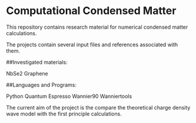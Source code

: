 # Computational Condensed Matter

This repository contains research material for numerical condensed matter calculations.

The projects contain several input files and references associated with them.

##Investigated materials:

NbSe2
Graphene

##Languages and Programs:

Python
Quantum Espresso
Wannier90
Wanniertools

The current aim of the project is the compare the theoretical charge density wave model with the first principle calculations.
